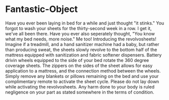 # Fantastic-Object
  Have you ever been laying in bed for a while and just thought "it stinks." You forgot to wash your sheets for the thirty-second week in a row. I get it, we've all been there. Have you ever also seperately thought, "You know what my bed needs, more noise." Me too! Introducing the revolvosheets!
  Imagine if a treadmill, and a hand sanitizer machine had a baby, but rather than producing sweat, the sheets slowly revolve to the bottom half of the mattress equipped with sanitization and fabric softener dispensers. Battery drivin wheels equipped to the side of your bed rotate the 360 degree coverage sheets. The zippers on the sides of the sheet allows for easy application to a mattress, and the connection method between the wheels. Simply remove any blankets or pillows remaining on the bed and use your complimentary remote to activate the sheet cycle.
  Please do not lay down while activating the revolvosheets. Any harm done to your body is ruled negligence on your part as stated somewhere in the terms of condition. 

